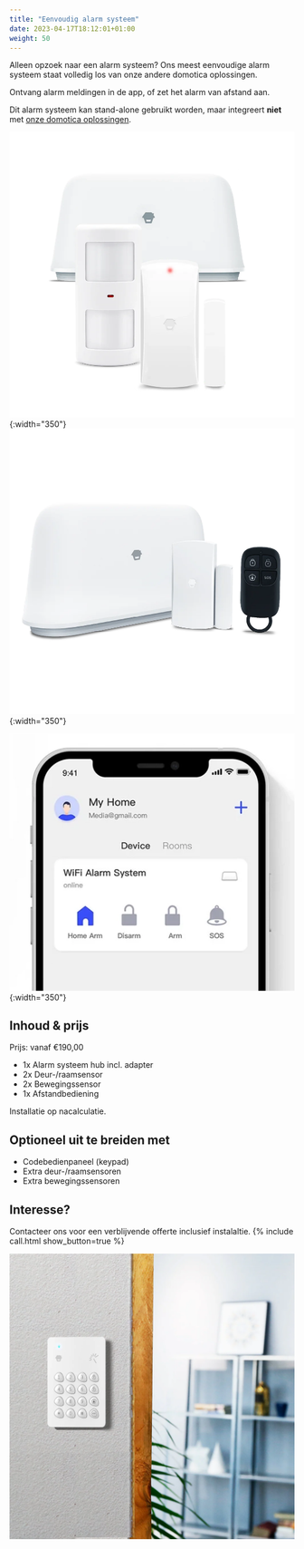 ```yaml
---
title: "Eenvoudig alarm systeem"
date: 2023-04-17T18:12:01+01:00
weight: 50
---
```


Alleen opzoek naar een alarm systeem? Ons meest eenvoudige alarm systeem staat volledig los van onze andere domotica oplossingen.

Ontvang alarm meldingen in de app, of zet het alarm van afstand aan.

Dit alarm systeem kan stand-alone gebruikt worden, maar integreert **niet** met [onze domotica oplossingen](/products/alles-in-1-domotica/).

![Alarm systeem inclusief bewegingssensor en deursensor](/images/chuango-alarm-set-guard-1.webp){:width="350"} ![Alarm systeem inclusief afstandsbediening en deursensor](/images/chuango-alarm-set-guard-2.webp){:width="350"}

![Alarm systeem app](/images/chuango-app-1.webp){:width="350"}

## Inhoud & prijs

Prijs: vanaf &euro;190,00

* 1x Alarm systeem hub incl. adapter
* 2x Deur-/raamsensor
* 2x Bewegingssensor
* 1x Afstandbediening

Installatie op nacalculatie.

## Optioneel uit te breiden met

* Codebedienpaneel (keypad)
* Extra deur-/raamsensoren
* Extra bewegingssensoren

## Interesse?

Contacteer ons voor een verblijvende offerte inclusief instalaltie.
{% include call.html show_button=true %}

![Codebedienpaneel voor alarmsysteem](/images/chuango-keypad.webp)